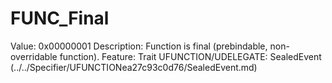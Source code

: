 # FUNC_Final

Value: 0x00000001
Description: Function is final (prebindable, non-overridable function).
Feature: Trait
UFUNCTION/UDELEGATE: SealedEvent (../../Specifier/UFUNCTIONea27c93c0d76/SealedEvent.md)